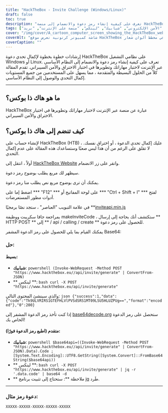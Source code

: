 ```yaml
---
title: "HackTheBox - Invite Challenge (Windows/Linux)"
draft: false
toc: true
description: "تعرف على كيفية إنشاء رمز دعوة والانضمام إلى منصة HackTheBox عبر الإنترنت لاختبار مهاراتك وتطويرها في اختبار الاختراق والأمن السيبراني على كل من Windows و Linux."
tags: ["هاكذا بوكس", "دعوة التحدي", "اختبار الاختراق", "الأمن الإلكتروني", "شبابيك", "لينكس", "منصة على الإنترنت", "بريد HTTP", "رقم الدعوة", "تشفير Base64", "بوويرشيل", "لينكس باش", "فك تشفير Base64", "قم بدعوة إنشاء رمز", "برمجة", "تطوير الشبكة", "تكنولوجيا", "أمن تكنولوجيا المعلومات", "تدريب تكنولوجيا المعلومات"]
cover: "/img/cover/A_cartoon_computer_screen_showing_the_HackTheBox_website.png"
coverAlt: "شاشة كمبيوتر كرتونية تعرض موقع HackTheBox الإلكتروني مع فتح باب قبو بمفتاح ، وكشف عن كأس أو ميدالية ، مع خلفية منظر المدينة في مخطط ألوان شعار HackTheBox (باللونين الأزرق والأبيض)."
coverCaption: ""
---
```

 إرشادات خطوة بخطوة لإكمال تحدي دعوة HackTheBox على نظامي التشغيل Windows أو Linux. تعرف على كيفية إنشاء رمز دعوة والانضمام إلى النظام الأساسي عبر الإنترنت لاختبار مهاراتك وتطويرها في اختبار الاختراق والأمن السيبراني. تقدم المقالة كلاً من الحلول البسيطة والمتقدمة ، مما يسهل على المستخدمين من جميع المستويات إكمال التحدي والوصول إلى النظام الأساسي.

______

## ما هو هاك ذا بوكس؟

HackTheBox عبارة عن منصة عبر الإنترنت لاختبار مهاراتك وتطويرها في اختبار الاختراق والأمن السيبراني.

## كيف تنضم إلى هاك ذا بوكس؟

لإنشاء حساب على HackTheBox (HTB) ، عليك إكمال تحدي الدعوة ، أو اختراق نفسك. لا تقلق على الرغم من أن هذا ليس صعبًا وستساعدك هذه المقالة على عدم إكمال التحدي.

أولاً ، انتقل إلى [HackTheBox Website](https://hackthebox.eu) وانقر على زر الانضمام.

سيظهر لك مربع يطلب بوضوح رمز دعوة.

يمكنك أن ترى بوضوح مربع نص يطلب منا رمز دعوة.

اضغط إما على *** "F12" *** على لوحة المفاتيح أو *** "Ctrl + Shift + I" *** لفتح أدوات مطور المستعرضات.

في علامة التبويب "العناصر" ، ستجد نصًا برمجيًا **[inviteapi.min.js](https://www.hackthebox.eu/js/inviteapi.min.js)

بمراجعة جافا سكريبت ووظيفة makeInviteCode ، ستكتشف أنك بحاجة إلى إرسال ** HTTP POST ** إلى ** / api / calling / create ** للحصول على رمز دعوة.

يمكنك القيام بما يلي للحصول على رمز الدعوة المشفر Base64:

### حل:

#### بسيط:
- **شبابيك**: ```powershell (Invoke-WebRequest -Method POST "https://www.hackthebox.eu//api/invite/generate" | ConvertFrom-JSON) ```
- ** لينكس **: ```bash curl -X POST "https://www.hackthebox.eu/api/invite/generate" ```

والذي سينشئ المحتوى التالي: ```json {"success":1,"data":{"code":"Tk9ULVRIRS1GTEFHLVlPVSdSRS1MT09LSU5HLUZPUg==","format":"encoded"},"0":200} ```

إذا كنت تأخذ رمز الدعوة المشفر إلى [base64decode.org](https://www.base64decode.org/) ستحصل على رمز الدعوة الخاص بك!

#### متقدم (اطبع رمز الدعوة فورًا):
 - **شبابيك**: ```powershell $base64api=((Invoke-WebRequest -Method POST "https://www.hackthebox.eu//api/invite/generate" | ConvertFrom-JSON).Data).Code ; [System.Text.Encoding]::UTF8.GetString([System.Convert]::FromBase64String($base64api)) ```
- ** لينكس **: ```bash curl -X POST "https://www.hackthebox.eu/api/invite/generate" | jq -r '.data.code' | base64 -d ```
 - ** ملاحظة **: ستحتاج إلى تثبيت برنامج [jq](https://stedolan.github.io/jq/download/) طَرد.

______

### دعوة رمز مثال:
```XXXXX-XXXXX-XXXXX-XXXXX-XXXXX```


